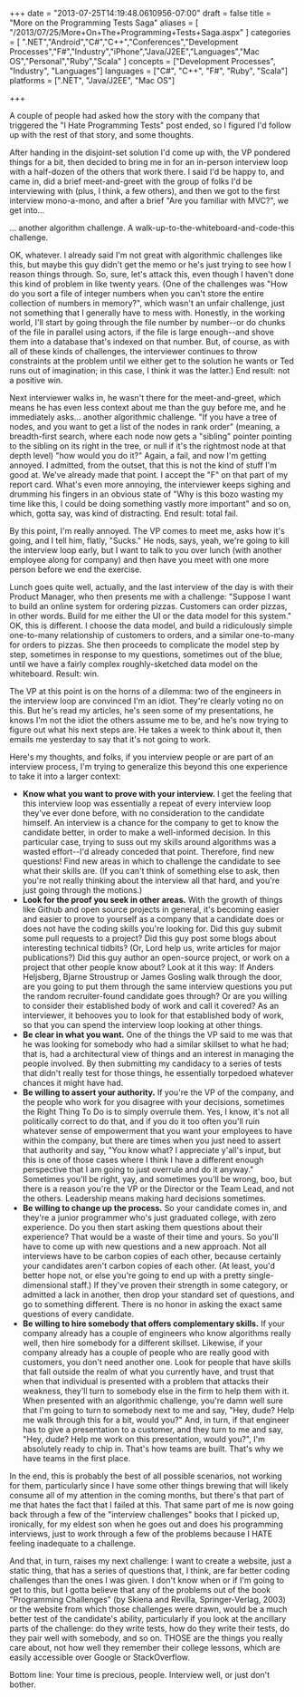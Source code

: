 +++
date = "2013-07-25T14:19:48.0610956-07:00"
draft = false
title = "More on the Programming Tests Saga"
aliases = [
	"/2013/07/25/More+On+The+Programming+Tests+Saga.aspx"
]
categories = [
	".NET","Android","C#","C++","Conferences","Development Processes","F#","Industry","iPhone","Java/J2EE","Languages","Mac OS","Personal","Ruby","Scala"
]
concepts = ["Development Processes", "Industry", "Languages"]
languages = ["C#", "C++", "F#", "Ruby", "Scala"]
platforms = [".NET", "Java/J2EE", "Mac OS"]
 
+++
<p>A couple of people had asked how the story with the company that triggered the "I Hate Programming Tests" post ended, so I figured I'd follow up with the rest of that story, and some thoughts.</p>

<p>After handing in the disjoint-set solution I'd come up with, the VP pondered things for a bit, then decided to bring me in for an in-person interview loop with a half-dozen of the others that work there. I said I'd be happy to, and came in, did a brief meet-and-greet with the group of folks I'd be interviewing with (plus, I think, a few others), and then we got to the first interview mono-a-mono, and after a brief "Are you familiar with MVC?", we get into...</p>

<p>... another algorithm challenge. A walk-up-to-the-whiteboard-and-code-this challenge.</p>

<p>OK, whatever. I already said I'm not great with algorithmic challenges like this, but maybe this guy didn't get the memo or he's just trying to see how I reason things through. So, sure, let's attack this, even though I haven't done this kind of problem in like twenty years. (One of the challenges was "How do you sort a file of integer numbers when you can't store the entire collection of numbers in memory?", which wasn't an unfair challenge, just not something that I generally have to mess with. Honestly, in the working world, I'll start by going through the file number by number--or do chunks of the file in parallel using actors, if the file is large enough--and shove them into a database that's indexed on that number. But, of course, as with all of these kinds of challenges, the interviewer continues to throw constraints at the problem until we either get to the solution he wants or Ted runs out of imagination; in this case, I think it was the latter.) End result: not a positive win.</p>

<p>Next interviewer walks in, he wasn't there for the meet-and-greet, which means he has even less context about me than the guy before me, and he immediately asks... another algorithmic challenge. "If you have a tree of nodes, and you want to get a list of the nodes in rank order" (meaning, a breadth-first search, where each node now gets a "sibling" pointer pointing to the sibling on its right in the tree, or null if it's the rightmost node at that depth level) "how would you do it?" Again, a fail, and now I'm getting annoyed. I admitted, from the outset, that this is not the kind of stuff I'm good at. We've already made that point. I accept the "F" on that part of my report card. What's even more annoying, the interviewer keeps sighing and drumming his fingers in an obvious state of "Why is this bozo wasting my time like this, I could be doing something vastly more important" and so on, which, gotta say, was kind of distracting. End result: total fail.</p>

<p>By this point, I'm really annoyed. The VP comes to meet me, asks how it's going, and I tell him, flatly, "Sucks." He nods, says, yeah, we're going to kill the interview loop early, but I want to talk to you over lunch (with another employee along for company) and then have you meet with one more person before we end the exercise.</p>

<p>Lunch goes quite well, actually, and the last interview of the day is with their Product Manager, who then presents me with a challenge: "Suppose I want to build an online system for ordering pizzas. Customers can order pizzas, in other words. Build for me either the UI or the data model for this system." OK, this is different. I choose the data model, and build a ridiculously simple one-to-many relationship of customers to orders, and a similar one-to-many for orders to pizzas. She then proceeds to complicate the model step by step, sometimes in response to my questions, sometimes out of the blue, until we have a fairly complex roughly-sketched data model on the whiteboard. Result: win.</p>

<p>The VP at this point is on the horns of a dilemma: two of the engineers in the interview loop are convinced I'm an idiot. They're clearly voting no on this. But he's read my articles, he's seen some of my presentations, he knows I'm not the idiot the others assume me to be, and he's now trying to figure out what his next steps are. He takes a week to think about it, then emails me yesterday to say that it's not going to work.</p>

<p>Here's my thoughts, and folks, if you interview people or are part of an interview process, I'm trying to generalize this beyond this one experience to take it into a larger context:
<ul>
<li><b>Know what you want to prove with your interview.</b> I get the feeling that this interview loop was essentially a repeat of every interview loop they've ever done before, with no consideration to the candidate himself. An interview is a chance for the company to get to know the candidate better, in order to make a well-informed decision. In this particular case, trying to suss out my skills around algorithms was a wasted effort--I'd already conceded that point. Therefore, find new questions! Find new areas in which to challenge the candidate to see what their skills are. (If you can't think of something else to ask, then you're not really thinking about the interview all that hard, and you're just going through the motions.)</li>
<li><b>Look for the proof you seek in other areas.</b> With the growth of things like Github and open source projects in general, it's becoming easier and easier to prove to yourself as a company that a candidate does or does not have the coding skills you're looking for. Did this guy submit some pull requests to a project? Did this guy post some blogs about interesting technical tidbits? (Or, Lord help us, write articles for major publications?) Did this guy author an open-source project, or work on a project that other people know about? Look at it this way: If Anders Heljsberg, Bjarne Stroustrup or James Gosling walk through the door, are you going to put them through the same interview questions you put the random recruiter-found candidate goes through? Or are you willing to consider their established body of work and call it covered? As an interviewer, it behooves you to look for that established body of work, so that you can spend the interview loop looking at other things.</li>
<li><b>Be clear in what you want.</b> One of the things the VP said to me was that he was looking for somebody who had a similar skillset to what he had; that is, had a architectural view of things and an interest in managing the people involved. By then submitting my candidacy to a series of tests that didn't really test for those things, he essentially torpedoed whatever chances it might have had.</li>
<li><b>Be willing to assert your authority.</b> If you're the VP of the company, and the people who work for you disagree with your decisions, sometimes the Right Thing To Do is to simply overrule them. Yes, I know, it's not all politically correct to do that, and if you do it too often you'll ruin whatever sense of empowerment that you want your employees to have within the company, but there are times when you just need to assert that authority and say, "You know what? I appreciate y'all's input, but this is one of those cases where I think I have a different enough perspective that I am going to just overrule and do it anyway." Sometimes you'll be right, yay, and sometimes you'll be wrong, boo, but there is a reason you're the VP or the Director or the Team Lead, and not the others. Leadership means making hard decisions sometimes.</li>
<li><b>Be willing to change up the process.</b> So your candidate comes in, and they're a junior programmer who's just graduated college, with zero experience. Do you then start asking them questions about their experience? That would be a waste of their time and yours. So you'll have to come up with new questions and a new approach. Not all interviews have to be carbon copies of each other, because certainly your candidates aren't carbon copies of each other. (At least, you'd better hope not, or else you're going to end up with a pretty single-dimensional staff.) If they've proven their strength in some category, or admitted a lack in another, then drop your standard set of questions, and go to something different. There is no honor in asking the exact same questions of every candidate.</li>
<li><b>Be willing to hire somebody that offers complementary skills.</b> If your company already has a couple of engineers who know algorithms really well, then hire somebody for a different skillset. Likewise, if your company already has a couple of people who are really good with customers, you don't need another one. Look for people that have skills that fall outside the realm of what you currently have, and trust that when that individual is presented with a problem that attacks their weakness, they'll turn to somebody else in the firm to help them with it. When presented with an algorithmic challenge, you're damn well sure that I'm going to turn to somebody next to me and say, "Hey, dude? Help me walk through this for a bit, would you?" And, in turn, if that engineer has to give a presentation to a customer, and they turn to me and say, "Hey, dude? Help me work on this presentation, would you?", I'm absolutely ready to chip in. That's how teams are built. That's why we have teams in the first place.</li>
</ul>

In the end, this is probably the best of all possible scenarios, not working for them, particularly since I have some other things brewing that will likely consume all of my attention in the coming months, but there's that part of me that hates the fact that I failed at this. That same part of me is now going back through a few of the "interview challenges" books that I picked up, ironically, for my eldest son when he goes out and does his programming interviews, just to work through a few of the problems because I HATE feeling inadequate to a challenge.</p>

<p>And that, in turn, raises my next challenge: I want to create a website, just a static thing, that has a series of questions that, I think, are far better coding challenges than the ones I was given. I don't know when or if I'm going to get to this, but I gotta believe that any of the problems out of the book "Programming Challenges" (by Skiena and Revilla, Springer-Verlag, 2003) or the website from which those challenges were drawn, would be a much better test of the candidate's ability, particularly if you look at the ancillary parts of the challenge: do they write tests, how do they write their tests, do they pair well with somebody, and so on. THOSE are the things you really care about, not how well they remember their college lessons, which are easily accessible over Google or StackOverflow.</p>

<p>Bottom line: Your time is precious, people. Interview well, or just don't bother.</p>
 
